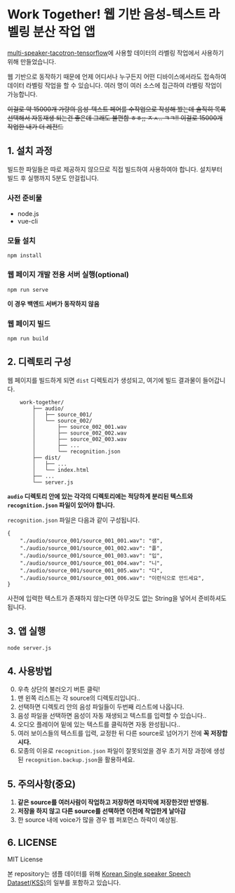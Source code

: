 # Work Together! 웹 기반 음성-텍스트 라벨링 분산 작업 앱

[multi-speaker-tacotron-tensorflow](https://github.com/carpedm20/multi-speaker-tacotron-tensorflow)에 사용할 데이터의 라벨링 작업에서 사용하기 위해 만들었습니다. 

웹 기반으로 동작하기 때문에 언제 어디서나 누구든지 어떤 디바이스에서라도 접속하여 데이터 라벨링 작업을 할 수 있습니다. 여러 명이 여러 소스에 접근하여 라벨링 작업이 가능합니다.

~~이걸로 약 15000개 가량의 음성-텍스트 페어를 수작업으로 작성해 봤는데 솔직히 목록 선택해서 자동재생 되는건 좋은데 그래도 불편함 ㅎㅎ;; ㅈㅅ.. ㅋㅋ!! 이걸로 15000개 작업한 내가 더 레전드~~

## 1. 설치 과정
빌드한 파일들은 따로 제공하지 않으므로 직접 빌드하여 사용하여야 합니다. 
설치부터 빌드 후 실행까지 5분도 안걸립니다.

### 사전 준비물
* node.js
* vue-cli

### 모듈 설치
```
npm install
```

### 웹 페이지 개발 전용 서버 실행(optional)
```
npm run serve
```
**이 경우 백엔드 서버가 동작하지 않음**


### 웹 페이지 빌드
```
npm run build
```

## 2. 디렉토리 구성
웹 페이지를 빌드하게 되면 `dist` 디렉토리가 생성되고, 여기에 빌드 결과물이 들어갑니다.
```
    work-together/
        ├── audio/
        │   ├── source_001/
        │   └── source_002/
        │       ├── source_002_001.wav
        │       ├── source_002_002.wav
        │       ├── source_002_003.wav
        │       ├── ...
        │       └── recognition.json
        ├── dist/
        │   ├── ...
        │   └── index.html
        ├── ...
        └── server.js
```
**`audio` 디렉토리 안에 있는 각각의 디렉토리에는 적당하게 분리된 텍스트와 `recognition.json` 파일이 있어야 합니다.**

`recognition.json` 파일은 다음과 같이 구성됩니다.
```
{
    "./audio/source_001/source_001_001.wav": "샘",
    "./audio/source_001/source_001_002.wav": "플",
    "./audio/source_001/source_001_003.wav": "입",
    "./audio/source_001/source_001_004.wav": "니",
    "./audio/source_001/source_001_005.wav": "다",
    "./audio/source_001/source_001_006.wav": "이런식으로 만드세요",
}
```
사전에 입력한 텍스트가 존재하지 않는다면 아무것도 없는 String을 넣어서 준비하셔도 됩니다.

## 3. 앱 실행
```
node server.js
```

## 4. 사용방법
0. 우측 상단의 불러오기 버튼 클릭!
1. 맨 왼쪽 리스트는 각 source의 디렉토리입니다.. 
2. 선택하면 디렉토리 안의 음성 파일들이 두번째 리스트에 나옵니다.
3. 음성 파일을 선택하면 음성이 자동 재생되고 텍스트를 입력할 수 있습니다..
4. 오디오 플레이어 밑에 있는 텍스트를 클릭하면 자동 완성됩니다..
5. 여러 보이스들의 텍스트를 입력, 교정한 뒤 다른 source로 넘어가기 전에 **꼭 저장합시다.**
6. 모종의 이유로 `recognition.json` 파일이 잘못되었을 경우 초기 저장 과정에 생성된 `recognition.backup.json`을 활용하세요.

## 5. 주의사항(중요)
1. **같은 source를 여러사람이 작업하고 저장하면 마지막에 저장한것만 반영됨.**
2. **저장을 하지 않고 다른 source를 선택하면 이전에 작업한게 날아감**
3. 한 source 내에 voice가 많을 경우 웹 퍼포먼스 하락이 예상됨.

## 6. LICENSE
MIT License

본 repository는 샘플 데이터를 위해 [Korean Single speaker Speech Dataset(KSS)](https://www.kaggle.com/bryanpark/korean-single-speaker-speech-dataset)의 일부를 포함하고 있습니다.
